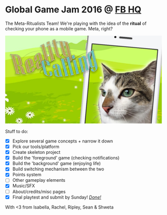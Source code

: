 # Global Game Jam 2016 @ [FB HQ](http://globalgamejam.org/2016/jam-sites/facebook-hq-2016)
The Meta-Ritualists Team! We're playing with the idea of the **ritual** of checking your phone as a mobile game. Meta, right?

![Reality Calling](/Reality-Calling.jpg?raw=true "Reality Calling")

Stuff to do:
- [X] Explore several game concepts + narrow it down
- [X] Pick our tools/platform
- [X] Create skeleton project
- [X] Build the 'foreground' game (checking notifications)
- [X] Build the 'background' game (enjoying life)
- [X] Build switching mechanism between the two
- [X] Points system
- [ ] Other gameplay elements
- [X] Music/SFX
- [ ] About/credits/misc pages
- [X] Final playtest and submit by Sunday! *[Done!](http://globalgamejam.org/2016/games/reality-calling)*

With <3 from Isabella, Rachel, Ripley, Sean & Shweta